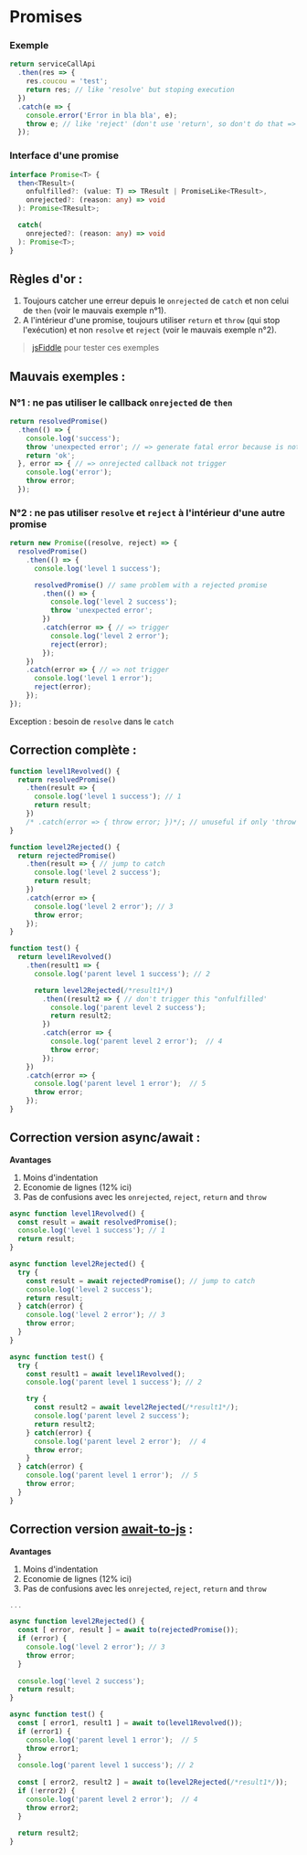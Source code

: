 Promises
========

### Exemple

````js
return serviceCallApi
  .then(res => {
    res.coucou = 'test';
    return res; // like 'resolve' but stoping execution
  })
  .catch(e => {
    console.error('Error in bla bla', e);
    throw e; // like 'reject' (don't use 'return', so don't do that => 'catch(e => throw e)')
  });
````

### Interface d'une promise

```ts
interface Promise<T> {
  then<TResult>(
    onfulfilled?: (value: T) => TResult | PromiseLike<TResult>,
    onrejected?: (reason: any) => void
  ): Promise<TResult>;

  catch(
    onrejected?: (reason: any) => void
  ): Promise<T>;
}
```

Règles d'or :
-------------

1. Toujours catcher une erreur depuis le `onrejected` de `catch` et non celui de `then` (voir le mauvais exemple n°1).
2. A l'intérieur d'une promise, toujours utiliser `return` et `throw` (qui stop l'exécution) et non `resolve` et `reject` (voir le mauvais exemple n°2).

> [jsFiddle](https://jsfiddle.net/laurentperroteau/xhra58vf/26/) pour tester ces exemples

Mauvais exemples :
------------------

### N°1 : ne pas utiliser le callback `onrejected` de `then`

````js
return resolvedPromise()
  .then(() => {
    console.log('success');
    throw 'unexpected error'; // => generate fatal error because is not catched 
    return 'ok';
  }, error => { // => onrejected callback not trigger 
    console.log('error');
    throw error;
  });
````

### N°2 : ne pas utiliser `resolve` et `reject` à l'intérieur d'une autre promise

````js
return new Promise((resolve, reject) => {
  resolvedPromise()
    .then(() => {
      console.log('level 1 success');

      resolvedPromise() // same problem with a rejected promise
        .then(() => {
          console.log('level 2 success');
          throw 'unexpected error'; 
        })
        .catch(error => { // => trigger
          console.log('level 2 error');
          reject(error);
        });
    })
    .catch(error => { // => not trigger
      console.log('level 1 error');
      reject(error);
    });
});
````

Exception : besoin de `resolve` dans le `catch`


Correction complète :
---------------------

````js
function level1Revolved() {
  return resolvedPromise()
    .then(result => {
      console.log('level 1 success'); // 1
      return result;
    })
    /* .catch(error => { throw error; })*/; // unuseful if only 'throw error'
}

function level2Rejected() {
  return rejectedPromise()
    .then(result => { // jump to catch
      console.log('level 2 success');
      return result;
    })
    .catch(error => {
      console.log('level 2 error'); // 3
      throw error;
    });
}

function test() {
  return level1Revolved()
    .then(result1 => {
      console.log('parent level 1 success'); // 2

      return level2Rejected(/*result1*/)
        .then((result2 => { // don't trigger this "onfulfilled'
          console.log('parent level 2 success');
          return result2;
        })
        .catch(error => {
          console.log('parent level 2 error');  // 4
          throw error;
        });
    })
    .catch(error => {
      console.log('parent level 1 error');  // 5
      throw error;
    });
}
````

Correction version async/await :
--------------------------------

__Avantages__

1. Moins d'indentation
2. Economie de lignes (12% ici)
3. Pas de confusions avec les `onrejected`, `reject`, `return` and `throw`

````js
async function level1Revolved() {
  const result = await resolvedPromise();
  console.log('level 1 success'); // 1
  return result;
}

async function level2Rejected() {
  try {
    const result = await rejectedPromise(); // jump to catch
    console.log('level 2 success');
    return result;
  } catch(error) {
    console.log('level 2 error'); // 3 
    throw error;
  }
}

async function test() {
  try {
    const result1 = await level1Revolved();
    console.log('parent level 1 success'); // 2

    try {
      const result2 = await level2Rejected(/*result1*/);
      console.log('parent level 2 success');
      return result2;
    } catch(error) {
      console.log('parent level 2 error');  // 4
      throw error;
    }
  } catch(error) {
    console.log('parent level 1 error');  // 5
    throw error;
  }
}
````

Correction version [await-to-js](https://www.npmjs.com/package/await-to-js) :
--------------------------------

__Avantages__

1. Moins d'indentation
2. Economie de lignes (12% ici)
3. Pas de confusions avec les `onrejected`, `reject`, `return` and `throw`

````js
...

async function level2Rejected() {
  const [ error, result ] = await to(rejectedPromise());
  if (error) {
    console.log('level 2 error'); // 3 
    throw error;
  }
  
  console.log('level 2 success');
  return result;
}

async function test() {
  const [ error1, result1 ] = await to(level1Revolved());
  if (error1) {
    console.log('parent level 1 error');  // 5
    throw error1;
  }
  console.log('parent level 1 success'); // 2
  
  const [ error2, result2 ] = await to(level2Rejected(/*result1*/));
  if (!error2) {
    console.log('parent level 2 error');  // 4
    throw error2;
  } 
  
  return result2;
}
````
